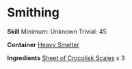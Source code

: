 <!-- TITLE: Crocolisk Scale Sleeves -->
<!-- SUBTITLE:  -->
# Smithing
**Skill**
Minimum: Unknown
Trivial: 45

**Container**
[Heavy Smelter](heavy-smelter)

**Ingredients**
[Sheet of Crocolisk Scales](sheet-of-crocolisk-scales) x 3